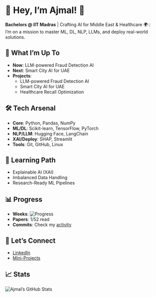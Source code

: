 # 👋 Hey, I’m Ajmal! 🚀
**Bachelors @ IIT Madras** | Crafting AI for Middle East & Healthcare 🌍💡  
I’m on a mission to master ML, DL, NLP, LLMs, and deploy real-world solutions.

## 🎯 What I’m Up To
- **Now**: LLM-powered Fraud Detection AI
- **Next**: Smart City AI for UAE
- **Projects**:  
  - LLM-powered Fraud Detection AI
  - Smart City AI for UAE  
  - Healthcare Recall Optimization

## 🛠️ Tech Arsenal
- **Core**: Python, Pandas, NumPy  
- **ML/DL**: Scikit-learn, TensorFlow, PyTorch  
- **NLP/LLM**: Hugging Face, LangChain  
- **XAI/Deploy**: SHAP, Streamlit  
- **Tools**: Git, GitHub, Linux  

## 🌱 Learning Path
- Explainable AI (XAI)  
- Imbalanced Data Handling  
- Research-Ready ML Pipelines  

## 📊 Progress
- **Weeks**: ![Progress](https://img.shields.io/badge/Week-1%2F52-brightgreen)  
- **Papers**: 1/52 read  
- **Commits**: Check my [activity](https://github.com/AjmalMIITM)  

## 🤝 Let’s Connect
- [LinkedIn](https://www.linkedin.com/in/ajmal-m-282670284/)  
- [Mini-Projects](https://github.com/AjmalMIITM/Mini-ML-Projects)

## 📈 Stats
![Ajmal’s GitHub Stats](https://github-readme-stats.vercel.app/api?username=AjmalMIITM&show_icons=true&theme=radical)
